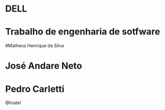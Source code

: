 # DELL
# Trabalho de engenharia de sotfware
#Matheus Henrique da Silva
# José Andare Neto
# Pedro Carletti

@Inatel
